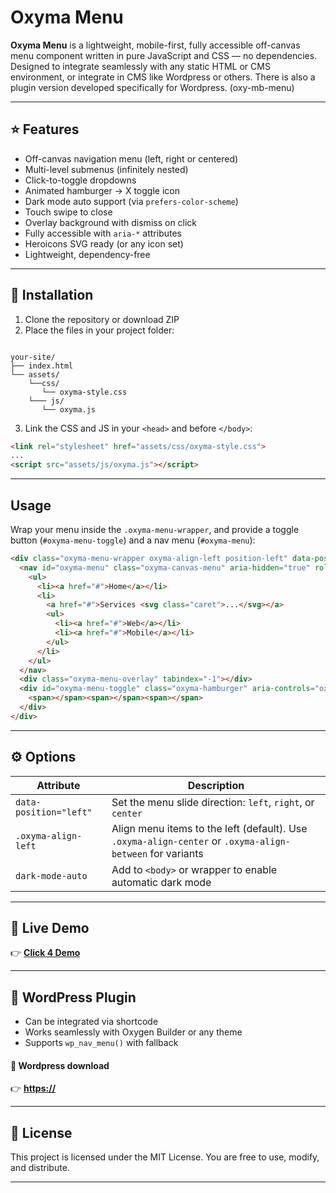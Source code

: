 
# Oxyma Menu

**Oxyma Menu** is a lightweight, mobile-first, fully accessible off-canvas menu component written in pure JavaScript and CSS — no dependencies. Designed to integrate seamlessly with any static HTML or CMS environment, or integrate in CMS like Wordpress or others. There is also a plugin version developed specifically for Wordpress. (oxy-mb-menu)

---

## :star: Features

- Off-canvas navigation menu (left, right or centered)
- Multi-level submenus (infinitely nested)
- Click-to-toggle dropdowns
- Animated hamburger → X toggle icon
- Dark mode auto support (via `prefers-color-scheme`)
- Touch swipe to close
- Overlay background with dismiss on click
- Fully accessible with `aria-*` attributes
- Heroicons SVG ready (or any icon set)
- Lightweight, dependency-free

---

## :wrench: Installation

1. Clone the repository or download ZIP
2. Place the files in your project folder:

```

your-site/
├── index.html
└── assets/
    └──css/
       └── oxyma-style.css
    └─── js/
       └── oxyma.js

````

3. Link the CSS and JS in your `<head>` and before `</body>`:

```html
<link rel="stylesheet" href="assets/css/oxyma-style.css">
...
<script src="assets/js/oxyma.js"></script>
````

---

## Usage

Wrap your menu inside the `.oxyma-menu-wrapper`, and provide a toggle button (`#oxyma-menu-toggle`) and a nav menu (`#oxyma-menu`):

```html
<div class="oxyma-menu-wrapper oxyma-align-left position-left" data-position="left">
  <nav id="oxyma-menu" class="oxyma-canvas-menu" aria-hidden="true" role="navigation">
    <ul>
      <li><a href="#">Home</a></li>
      <li>
        <a href="#">Services <svg class="caret">...</svg></a>
        <ul>
          <li><a href="#">Web</a></li>
          <li><a href="#">Mobile</a></li>
        </ul>
      </li>
    </ul>
  </nav>
  <div class="oxyma-menu-overlay" tabindex="-1"></div>
  <div id="oxyma-menu-toggle" class="oxyma-hamburger" aria-controls="oxyma-menu" aria-expanded="false" role="button" tabindex="0">
    <span></span><span></span><span></span>
  </div>
</div>
```

---

## :gear: Options

| Attribute              | Description                                                                                              |
| ---------------------- | -------------------------------------------------------------------------------------------------------- |
| `data-position="left"` | Set the menu slide direction: `left`, `right`, or `center`                                               |
| `.oxyma-align-left`    | Align menu items to the left (default). Use `.oxyma-align-center` or `.oxyma-align-between` for variants |
| `dark-mode-auto`       | Add to `<body>` or wrapper to enable automatic dark mode                                                 |

---

## :link: Live Demo

:point_right: **[Click 4 Demo](https://mbrughi.github.io/oxyma-menu)**

---

## :electric_plug: WordPress Plugin

* Can be integrated via shortcode
* Works seamlessly with Oxygen Builder or any theme
* Supports `wp_nav_menu()` with fallback

#### :link: Wordpress download

:point_right: **[https://](https://)**

---


## :page_facing_up: License

This project is licensed under the MIT License. You are free to use, modify, and distribute.

---



